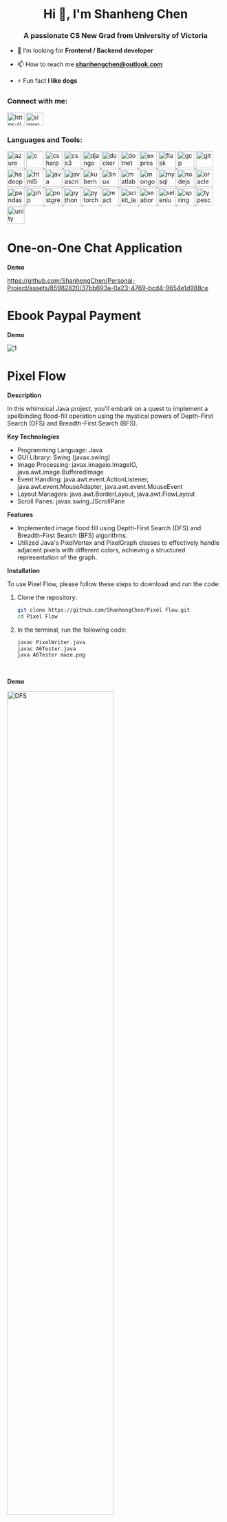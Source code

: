 <h1 align="center">Hi 👋, I'm Shanheng Chen</h1>
<h3 align="center">A passionate CS New Grad from University of Victoria</h3>

- 👯 I’m looking for **Frontend / Backend developer**

- 📫 How to reach me **shanhengchen@outlook.com**

- ⚡ Fun fact **I like dogs**

<h3 align="left">Connect with me:</h3>
<p align="left">
<a href="https://linkedin.com/in/https://www.linkedin.com/in/shanhengchen1999/" target="blank"><img align="center" src="https://raw.githubusercontent.com/rahuldkjain/github-profile-readme-generator/master/src/images/icons/Social/linked-in-alt.svg" alt="https://www.linkedin.com/in/shanhengchen1999/" height="30" width="40" /></a>
<a href="https://fb.com/simon chen" target="blank"><img align="center" src="https://raw.githubusercontent.com/rahuldkjain/github-profile-readme-generator/master/src/images/icons/Social/facebook.svg" alt="simon chen" height="30" width="40" /></a>
</p>

<h3 align="left">Languages and Tools:</h3>
<p align="left"> <a href="https://azure.microsoft.com/en-in/" target="_blank" rel="noreferrer"> <img src="https://www.vectorlogo.zone/logos/microsoft_azure/microsoft_azure-icon.svg" alt="azure" width="40" height="40"/> </a> <a href="https://www.cprogramming.com/" target="_blank" rel="noreferrer"> <img src="https://raw.githubusercontent.com/devicons/devicon/master/icons/c/c-original.svg" alt="c" width="40" height="40"/> </a> <a href="https://www.w3schools.com/cs/" target="_blank" rel="noreferrer"> <img src="https://raw.githubusercontent.com/devicons/devicon/master/icons/csharp/csharp-original.svg" alt="csharp" width="40" height="40"/> </a> <a href="https://www.w3schools.com/css/" target="_blank" rel="noreferrer"> <img src="https://raw.githubusercontent.com/devicons/devicon/master/icons/css3/css3-original-wordmark.svg" alt="css3" width="40" height="40"/> </a> <a href="https://www.djangoproject.com/" target="_blank" rel="noreferrer"> <img src="https://cdn.worldvectorlogo.com/logos/django.svg" alt="django" width="40" height="40"/> </a> <a href="https://www.docker.com/" target="_blank" rel="noreferrer"> <img src="https://raw.githubusercontent.com/devicons/devicon/master/icons/docker/docker-original-wordmark.svg" alt="docker" width="40" height="40"/> </a> <a href="https://dotnet.microsoft.com/" target="_blank" rel="noreferrer"> <img src="https://raw.githubusercontent.com/devicons/devicon/master/icons/dot-net/dot-net-original-wordmark.svg" alt="dotnet" width="40" height="40"/> </a> <a href="https://expressjs.com" target="_blank" rel="noreferrer"> <img src="https://raw.githubusercontent.com/devicons/devicon/master/icons/express/express-original-wordmark.svg" alt="express" width="40" height="40"/> </a> <a href="https://flask.palletsprojects.com/" target="_blank" rel="noreferrer"> <img src="https://www.vectorlogo.zone/logos/pocoo_flask/pocoo_flask-icon.svg" alt="flask" width="40" height="40"/> </a> <a href="https://cloud.google.com" target="_blank" rel="noreferrer"> <img src="https://www.vectorlogo.zone/logos/google_cloud/google_cloud-icon.svg" alt="gcp" width="40" height="40"/> </a> <a href="https://git-scm.com/" target="_blank" rel="noreferrer"> <img src="https://www.vectorlogo.zone/logos/git-scm/git-scm-icon.svg" alt="git" width="40" height="40"/> </a> <a href="https://hadoop.apache.org/" target="_blank" rel="noreferrer"> <img src="https://www.vectorlogo.zone/logos/apache_hadoop/apache_hadoop-icon.svg" alt="hadoop" width="40" height="40"/> </a> <a href="https://www.w3.org/html/" target="_blank" rel="noreferrer"> <img src="https://raw.githubusercontent.com/devicons/devicon/master/icons/html5/html5-original-wordmark.svg" alt="html5" width="40" height="40"/> </a> <a href="https://www.java.com" target="_blank" rel="noreferrer"> <img src="https://raw.githubusercontent.com/devicons/devicon/master/icons/java/java-original.svg" alt="java" width="40" height="40"/> </a> <a href="https://developer.mozilla.org/en-US/docs/Web/JavaScript" target="_blank" rel="noreferrer"> <img src="https://raw.githubusercontent.com/devicons/devicon/master/icons/javascript/javascript-original.svg" alt="javascript" width="40" height="40"/> </a> <a href="https://kubernetes.io" target="_blank" rel="noreferrer"> <img src="https://www.vectorlogo.zone/logos/kubernetes/kubernetes-icon.svg" alt="kubernetes" width="40" height="40"/> </a> <a href="https://www.linux.org/" target="_blank" rel="noreferrer"> <img src="https://raw.githubusercontent.com/devicons/devicon/master/icons/linux/linux-original.svg" alt="linux" width="40" height="40"/> </a> <a href="https://www.mathworks.com/" target="_blank" rel="noreferrer"> <img src="https://upload.wikimedia.org/wikipedia/commons/2/21/Matlab_Logo.png" alt="matlab" width="40" height="40"/> </a> <a href="https://www.mongodb.com/" target="_blank" rel="noreferrer"> <img src="https://raw.githubusercontent.com/devicons/devicon/master/icons/mongodb/mongodb-original-wordmark.svg" alt="mongodb" width="40" height="40"/> </a> <a href="https://www.mysql.com/" target="_blank" rel="noreferrer"> <img src="https://raw.githubusercontent.com/devicons/devicon/master/icons/mysql/mysql-original-wordmark.svg" alt="mysql" width="40" height="40"/> </a> <a href="https://nodejs.org" target="_blank" rel="noreferrer"> <img src="https://raw.githubusercontent.com/devicons/devicon/master/icons/nodejs/nodejs-original-wordmark.svg" alt="nodejs" width="40" height="40"/> </a> <a href="https://www.oracle.com/" target="_blank" rel="noreferrer"> <img src="https://raw.githubusercontent.com/devicons/devicon/master/icons/oracle/oracle-original.svg" alt="oracle" width="40" height="40"/> </a> <a href="https://pandas.pydata.org/" target="_blank" rel="noreferrer"> <img src="https://raw.githubusercontent.com/devicons/devicon/2ae2a900d2f041da66e950e4d48052658d850630/icons/pandas/pandas-original.svg" alt="pandas" width="40" height="40"/> </a> <a href="https://www.php.net" target="_blank" rel="noreferrer"> <img src="https://raw.githubusercontent.com/devicons/devicon/master/icons/php/php-original.svg" alt="php" width="40" height="40"/> </a> <a href="https://www.postgresql.org" target="_blank" rel="noreferrer"> <img src="https://raw.githubusercontent.com/devicons/devicon/master/icons/postgresql/postgresql-original-wordmark.svg" alt="postgresql" width="40" height="40"/> </a> <a href="https://www.python.org" target="_blank" rel="noreferrer"> <img src="https://raw.githubusercontent.com/devicons/devicon/master/icons/python/python-original.svg" alt="python" width="40" height="40"/> </a> <a href="https://pytorch.org/" target="_blank" rel="noreferrer"> <img src="https://www.vectorlogo.zone/logos/pytorch/pytorch-icon.svg" alt="pytorch" width="40" height="40"/> </a> <a href="https://reactjs.org/" target="_blank" rel="noreferrer"> <img src="https://raw.githubusercontent.com/devicons/devicon/master/icons/react/react-original-wordmark.svg" alt="react" width="40" height="40"/> </a> <a href="https://scikit-learn.org/" target="_blank" rel="noreferrer"> <img src="https://upload.wikimedia.org/wikipedia/commons/0/05/Scikit_learn_logo_small.svg" alt="scikit_learn" width="40" height="40"/> </a> <a href="https://seaborn.pydata.org/" target="_blank" rel="noreferrer"> <img src="https://seaborn.pydata.org/_images/logo-mark-lightbg.svg" alt="seaborn" width="40" height="40"/> </a> <a href="https://www.selenium.dev" target="_blank" rel="noreferrer"> <img src="https://raw.githubusercontent.com/detain/svg-logos/780f25886640cef088af994181646db2f6b1a3f8/svg/selenium-logo.svg" alt="selenium" width="40" height="40"/> </a> <a href="https://spring.io/" target="_blank" rel="noreferrer"> <img src="https://www.vectorlogo.zone/logos/springio/springio-icon.svg" alt="spring" width="40" height="40"/> </a> <a href="https://www.typescriptlang.org/" target="_blank" rel="noreferrer"> <img src="https://raw.githubusercontent.com/devicons/devicon/master/icons/typescript/typescript-original.svg" alt="typescript" width="40" height="40"/> </a> <a href="https://unity.com/" target="_blank" rel="noreferrer"> <img src="https://www.vectorlogo.zone/logos/unity3d/unity3d-icon.svg" alt="unity" width="40" height="40"/> </a> </p>



# One-on-One Chat Application

**Demo**


https://github.com/ShanhengChen/Personal-Project/assets/85982820/37bb693a-0a23-4769-bcd4-9654e1d988ce


# Ebook Paypal Payment

**Demo**

![1](https://github.com/ShanhengChen/Personal-Project/assets/85982820/e1d36fff-5f28-4eb4-aa2b-06047707b7f2)


# Pixel Flow

**Description**

In this whimsical Java project, you'll embark on a quest to implement a spellbinding flood-fill operation using the mystical powers of Depth-First Search (DFS) and Breadth-First Search (BFS).

**Key Technologies**
- Programming Language: Java
- GUI Library: Swing (javax.swing)
- Image Processing: javax.imageio.ImageIO, java.awt.image.BufferedImage
- Event Handling: java.awt.event.ActionListener, java.awt.event.MouseAdapter, java.awt.event.MouseEvent
- Layout Managers: java.awt.BorderLayout, java.awt.FlowLayout
- Scroll Panes: javax.swing.JScrollPane

**Features**

- Implemented image flood fill using Depth-First Search (DFS) and Breadth-First Search (BFS) algorithms.
- Utilized Java's PixelVertex and PixelGraph classes to effectively handle adjacent pixels with different colors, achieving a structured representation of the graph.

**Installation**

To use Pixel Flow, please follow these steps to download and run the code:

1. Clone the repository:
    ```bash
    git clone https://github.com/ShanhengChen/Pixel Flow.git
    cd Pixel Flow
    ```
2. In the terminal, run the following code:
    ```bash
    javac PixelWriter.java
    javac A6Tester.java
    java A6Tester maze.png
    ```
<br>

**Demo**


<img src="https://github.com/ShanhengChen/Personal-Project/assets/85982820/2157164c-dd9c-459e-99c3-e89ec3ac9fc3" alt="DFS" style="width:70%; height:70%;">

<br>

<img src="https://github.com/ShanhengChen/Personal-Project/assets/85982820/4ee76e98-f7aa-4e3a-aee4-77709b0608cc.gif" alt="BFS" style="width:70%; height:70%;">

<br>


# Draw and Guess

**Description**

In this web project, you can freely draw in a web app, and the application identifies objects within the drawn images.

**Key Technologies**

- **Frontend:**
  - JavaScript 
  - Fabric.js 
  - HTML and CSS 

- **Backend:**
  - Node.js 
  - Google Cloud Vision API 

**Features**

- Users can draw on a canvas using Fabric.js.
- The application sends the drawn image data to the server via a POST request to `/processImage`.
- The server, powered by Express, utilizes the Google Cloud Vision API to detect objects on the drawn image.
- Detected object labels are then sent back to the client and displayed on the webpage.

**Installation**

To run this Canvas Object Detection project, follow these steps:

1. Clone the repository:

    ```bash
    git clone https://github.com/Personal-Project/Draw and Guess.git
    cd Draw and Guess
    ```

2. Install the required Node.js packages:

    ```bash
    npm install
    ```

3. Run the server:

    ```bash
    node main.js
    ```

4. Open a web browser and navigate to `http://localhost:5001`

**Demo** 


[https://august-shield-411906.wm.r.appspot.com/](https://august-shield-411906.wm.r.appspot.com/)

<br> 

<img src="https://github.com/ShanhengChen/Personal-Project/assets/85982820/953b1a7d-f710-4202-86e4-41f9500e342e.gif" alt="BFS" style="width:70%; height:70%;">


<br>

# News Query Website (Azure)

**Description**

The News Query Web is a dynamic web application that leverages the NewsData API to provide real-time news search and display functionality. It allows users to input search queries and retrieve news articles related to their interests.

**Key Technologies**
- HTML / CSS
- C#
- ASP.NET MVC Framework
- NewsData API
- Azure (for deployment)
- Continuous Deployment and Continuous Integration (CD/CI)

**Features**

- Users can enter search queries to find relevant news articles.
- Displays a list of news articles with titles, links, and additional information.
- Utilizes CSS styling for a visually appealing and user-friendly interface.
- Uses ASP.NET MVC framework to handle user requests and API integration.
- Deployed on Azure for seamless access from anywhere.
- Utilizes CD/CI to ensure automated and efficient updates.

**Demo**

https://news-web.azurewebsites.net/
![1](https://github.com/ShanhengChen/Personal-Project/assets/85982820/05775c87-3c8f-43d6-9b2a-c2df7d46af73)

![2](https://github.com/ShanhengChen/Personal-Project/assets/85982820/5f5c1914-c25c-4842-87b5-61d7506bcf7f)




# Cine Magic Recommendation Guru 

**Description**

This Python project utilizes PySpark, Flask, and SQLAlchemy to provide personalized movie recommendations based on user preferences. The system analyzes movie rating data collected from users and presents popular genres and movies on a web page built with Flask. Users can manage their favorite movies using SQLAlchemy, and the system recommends movies based on their preferences.

**Key Technologies**

- Programming Languages: Python, HTML, CSS 
- Data Processing and Analysis: PySpark, Pandas
- Web Development: Flask, SQLAlchemy
- Data Visualization: Matplotlib
- Software Platform: Docker

**Features**

- Analyzes movie rating data collected from users to identify popular genres and movies.
- Allows users to manage their movie collection by providing functionality to delete or modify movies in their favourite movie list.
- Generates personalized movie recommendations based on user preferences.

**Installation**

To use Cine Magic Recommendation Guru, please follow these steps to build a Docker image and run the container:

1. Clone the repository:
    ```bash
    git clone https://github.com/ShanhengChen/cine-magic-recommendation.git
    cd cine-magic-recommendation
    ```
2. Build the Docker image and run the Docker container
    ```bash
    docker build -t cine-magic-recommendation-guru .
    docker run -p 5000:5000 cine-magic-recommendation-guru
    ```

Watch the Cine Magic Recommendation Guru  demo video below:


https://github.com/ShanhengChen/Personal-Project/assets/85982820/c1ca1cac-6031-499f-9ea3-8b8296f9a934


# Myip.ms Web Crawler 


**Description**

This Python project utilizes a web scraping technique （selenium） to extract information from myip.ms. Specifically, it navigates through pages, extracts links, and stores them in an Excel spreadsheet using Panda. This program is designed to mine all links for websites built on the Shopify platform.

**Key Technologies**

- Programming Language: Python
- Web Scraping: Selenium
- OCR Library: ddddocr
- Data Handling: Pandas

**Features**

- Navigates to a target website and extracts link text and URLs from specified elements.
- Handles potential captcha challenges using an OCR library for image recognition.
- Saves the scraped data into an Excel file for further analysis.

**Installation**

To use the Web Scraping script, please follow these steps to install the required dependencies:

1. Install Python on your machine.
2. Install the necessary Python packages:

```shell
pip install (selenium, pandas, ddddocr)
```
**Demo**
![1](https://github.com/ShanhengChen/Personal-Project/assets/85982820/cfae3fb3-25ba-43c7-9d46-c9002acbc042)
![2](https://github.com/ShanhengChen/Personal-Project/assets/85982820/70c47834-1892-4c6c-a355-4eb2803557a0)

# 2D Vampire Survival-Like Game

**Description**

Embark on the adrenaline-pumping journey of "2D Vampire Survival-Like Game," a 2D game that I, a recent graduate, crafted with a perfect blend of simplicity and roguelite excitement. In this minimalistic survival challenge, navigate a cursed night, gather gold for the next survivor, and defy Death's looming inevitability. With no place to hide, your strategic choices and skills become the key to enduring the relentless struggle for survival.

**Key Technologies**

- Game Engine： Unity

- Language： C#

**Features**


- **Survival Challenge:** Face the relentless challenges of the cursed night, where survival is not guaranteed, and every decision matters.

<img src="https://github.com/ShanhengChen/Personal-Project/assets/85982820/6bde428d-d5a0-4c6d-a0c7-86949203608c" width=50% height=50%>

- **Exp and gold Collection:** Exp and gold play a crucial role in your survival. Take your time to strategically gather and utilize them to enhance your abilities and increase your chances of lasting through the night.

<img src="https://github.com/ShanhengChen/Personal-Project/assets/85982820/ad268e69-4ba7-4c4d-b017-6278992f4a2a" width=50% height=50%>

- **Offensive Weaponry:** Arm yourself with two or three offensive weapons, focusing on levelling them up one at a time. Strategic weapon upgrades are essential for overcoming increasingly challenging adversaries.

<img src="https://github.com/ShanhengChen/Personal-Project/assets/85982820/d6fa5162-af04-45f8-b205-3c0b3471727f" width=50% height=50%>


**Installation**
1. Clone the repository:
    ```bash
    git clone https://github.com/ShanhengChen/2d Vampire Survival.git
    ```
2. Click and run:
     ```bash
    click 2d Vampire Survival game.txt and run the game
     
    ```
# Victoria Weather Hub

**Description**

The Weather query site fetches data from free weather API ( OpenWeatherMap API) to construct a dynamic website that displays weather information for Victoria, Canada.

**Key Technologies**

- HTML
- CSS
- JavaScript
- OpenWeatherMap API

**Features**

- Displays current weather information including description, temperature, humidity, and wind speed.
- Uses dynamic weather icons based on the weather conditions.

**Victoria Weather Hub demo:**
![Weather query site demo](https://github.com/ShanhengChen/Personal-Project/assets/85982820/677e974f-f489-4cb0-808d-696eb1f6723d)


# Movie Recommendation System - Medium-fidelity Prototyping 

**Demo**


https://github.com/ShanhengChen/Personal-Project/assets/85982820/8428d75e-1ed6-425a-a142-c82a287f1b71



